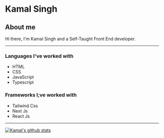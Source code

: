# Kamal Singh

## About me

Hi there, I'm Kamal Singh and a Self-Taught Front End developer.

---

### Languages I've worked with
- HTML
- CSS
- JavaScript
- Typescript

### Frameworks I;ve worked with
- Tailwind Css
- Next Js
- React Js

---

[![Kamal's github stats](https://github-readme-stats.vercel.app/api?username=kamalsingh200238&show_icons=true&theme=radical)](https://github.com/anuraghazra/github-readme-stats)
